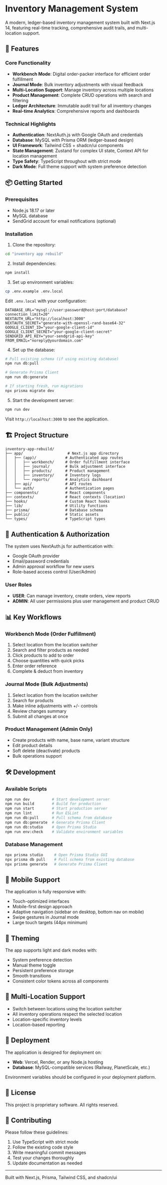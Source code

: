 # Inventory Management System

A modern, ledger-based inventory management system built with Next.js 14, featuring real-time tracking, comprehensive audit trails, and multi-location support.

## 🚀 Features

### Core Functionality
- **Workbench Mode**: Digital order-packer interface for efficient order fulfillment
- **Journal Mode**: Bulk inventory adjustments with visual feedback
- **Multi-Location Support**: Manage inventory across multiple locations
- **Product Management**: Complete CRUD operations with search and filtering
- **Ledger Architecture**: Immutable audit trail for all inventory changes
- **Real-time Analytics**: Comprehensive reports and dashboards

### Technical Highlights
- **Authentication**: NextAuth.js with Google OAuth and credentials
- **Database**: MySQL with Prisma ORM (ledger-based design)
- **UI Framework**: Tailwind CSS + shadcn/ui components  
- **State Management**: Zustand for complex UI state, Context API for location management
- **Type Safety**: TypeScript throughout with strict mode
- **Dark Mode**: Full theme support with system preference detection

## 📦 Getting Started

### Prerequisites
- Node.js 18.17 or later
- MySQL database
- SendGrid account for email notifications (optional)

### Installation

1. Clone the repository:
```bash
cd "inventory app rebuild"
```

2. Install dependencies:
```bash
npm install
```

3. Set up environment variables:
```bash
cp .env.example .env.local
```

Edit `.env.local` with your configuration:
```env
DATABASE_URL="mysql://user:password@host:port/database?connection_limit=20"
NEXTAUTH_URL="http://localhost:3000"
NEXTAUTH_SECRET="generate-with-openssl-rand-base64-32"
GOOGLE_CLIENT_ID="your-google-client-id"
GOOGLE_CLIENT_SECRET="your-google-client-secret"
SENDGRID_API_KEY="your-sendgrid-api-key"
FROM_EMAIL="noreply@yourdomain.com"
```

4. Set up the database:
```bash
# Pull existing schema (if using existing database)
npm run db:pull

# Generate Prisma Client
npm run db:generate

# If starting fresh, run migrations
npx prisma migrate dev
```

5. Start the development server:
```bash
npm run dev
```

Visit `http://localhost:3000` to see the application.

## 🏗️ Project Structure

```
inventory-app-rebuild/
├── app/                    # Next.js app directory
│   ├── (app)/             # Authenticated app routes
│   │   ├── workbench/     # Order fulfillment interface
│   │   ├── journal/       # Bulk adjustment interface
│   │   ├── products/      # Product management
│   │   ├── inventory/     # Inventory logs
│   │   └── reports/       # Analytics dashboard
│   ├── api/               # API routes
│   └── auth/              # Authentication pages
├── components/            # React components
├── contexts/              # React contexts (location)
├── hooks/                 # Custom React hooks
├── lib/                   # Utility functions
├── prisma/                # Database schema
├── public/                # Static assets
└── types/                 # TypeScript types
```

## 🔐 Authentication & Authorization

The system uses NextAuth.js for authentication with:
- Google OAuth provider
- Email/password credentials
- Admin approval workflow for new users
- Role-based access control (User/Admin)

### User Roles
- **USER**: Can manage inventory, create orders, view reports
- **ADMIN**: All user permissions plus user management and product CRUD

## 📊 Key Workflows

### Workbench Mode (Order Fulfillment)
1. Select location from the location switcher
2. Search and filter products as needed
3. Click products to add to order
4. Choose quantities with quick picks
5. Enter order reference
6. Complete & deduct from inventory

### Journal Mode (Bulk Adjustments)
1. Select location from the location switcher
2. Search for products
3. Make inline adjustments with +/- controls
4. Review changes summary
5. Submit all changes at once

### Product Management (Admin Only)
- Create products with name, base name, variant structure
- Edit product details
- Soft delete (deactivate) products
- Bulk operations support

## 🛠️ Development

### Available Scripts
```bash
npm run dev          # Start development server
npm run build        # Build for production
npm run start        # Start production server
npm run lint         # Run ESLint
npm run db:pull      # Pull schema from database
npm run db:generate  # Generate Prisma Client
npm run db:studio    # Open Prisma Studio
npm run env:check    # Validate environment variables
```

### Database Management
```bash
npx prisma studio     # Open Prisma Studio GUI
npx prisma db pull    # Pull schema from existing database
npx prisma generate   # Generate Prisma Client
```

## 📱 Mobile Support

The application is fully responsive with:
- Touch-optimized interfaces
- Mobile-first design approach
- Adaptive navigation (sidebar on desktop, bottom nav on mobile)
- Swipe gestures in Journal mode
- Large touch targets (44px minimum)

## 🎨 Theming

The app supports light and dark modes with:
- System preference detection
- Manual theme toggle
- Persistent preference storage
- Smooth transitions
- Consistent color tokens across all components

## 🔄 Multi-Location Support

- Switch between locations using the location switcher
- All inventory operations respect the selected location
- Location-specific inventory levels
- Location-based reporting

## 🚢 Deployment

The application is designed for deployment on:
- **Web**: Vercel, Render, or any Node.js hosting
- **Database**: MySQL-compatible services (Railway, PlanetScale, etc.)

Environment variables should be configured in your deployment platform.

## 📄 License

This project is proprietary software. All rights reserved.

## 🤝 Contributing

Please follow these guidelines:
1. Use TypeScript with strict mode
2. Follow the existing code style
3. Write meaningful commit messages
4. Test your changes thoroughly
5. Update documentation as needed

---

Built with Next.js, Prisma, Tailwind CSS, and shadcn/ui